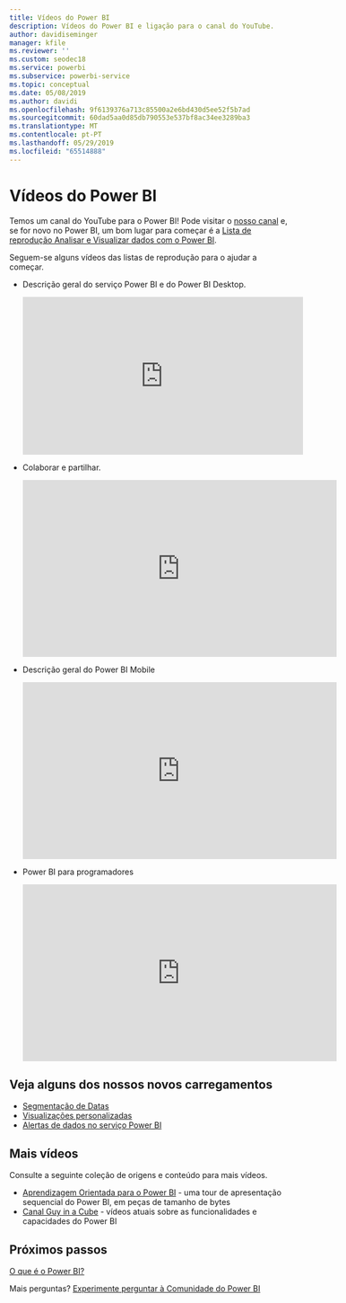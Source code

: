 ```yaml
---
title: Vídeos do Power BI
description: Vídeos do Power BI e ligação para o canal do YouTube.
author: davidiseminger
manager: kfile
ms.reviewer: ''
ms.custom: seodec18
ms.service: powerbi
ms.subservice: powerbi-service
ms.topic: conceptual
ms.date: 05/08/2019
ms.author: davidi
ms.openlocfilehash: 9f6139376a713c85500a2e6bd430d5ee52f5b7ad
ms.sourcegitcommit: 60dad5aa0d85db790553e537bf8ac34ee3289ba3
ms.translationtype: MT
ms.contentlocale: pt-PT
ms.lasthandoff: 05/29/2019
ms.locfileid: "65514888"
---
```

# <a name="power-bi-videos"></a>Vídeos do Power BI
Temos um canal do YouTube para o Power BI! Pode visitar o [nosso canal](https://www.youtube.com/user/mspowerbi/videos) e, se for novo no Power BI, um bom lugar para começar é a [Lista de reprodução Analisar e Visualizar dados com o Power BI](https://www.youtube.com/playlist?list=PL1N57mwBHtN0JFoKSR0n-tBkUJHeMP2cP).

Seguem-se alguns vídeos das listas de reprodução para o ajudar a começar.

* Descrição geral do serviço Power BI e do Power BI Desktop.
  
  <iframe width="500" height="281" src="https://www.youtube.com/embed/l2wy4XgQIu0" frameborder="0" allowfullscreen></iframe>
* Colaborar e partilhar.
  
  <iframe width="560" height="315" src="https://www.youtube.com/embed/5DABLeJzQYM" frameborder="0" allow="autoplay; encrypted-media" allowfullscreen></iframe>
* Descrição geral do Power BI Mobile
  
  <iframe width="560" height="315" src="https://www.youtube.com/embed/07uBWhaCo78" frameborder="0" allow="autoplay; encrypted-media" allowfullscreen></iframe>

* Power BI para programadores
  <iframe width="560" height="315" src="https://www.youtube.com/embed/47uXJW1GIUY" frameborder="0" allow="autoplay; encrypted-media" allowfullscreen></iframe>  

## <a name="watch-some-of-our-new-uploads"></a>Veja alguns dos nossos novos carregamentos
* [Segmentação de Datas](https://youtu.be/V7i82ZZm0vw)
* [Visualizações personalizadas](https://youtu.be/d-rXAJ3_uAo)
* [Alertas de dados no serviço Power BI](https://youtu.be/JbL2-HJ8clE)

## <a name="more-videos"></a>Mais vídeos
Consulte a seguinte coleção de origens e conteúdo para mais vídeos.

* [Aprendizagem Orientada para o Power BI](https://powerbi.microsoft.com/guided-learning/) - uma tour de apresentação sequencial do Power BI, em peças de tamanho de bytes
* [Canal Guy in a Cube](https://www.youtube.com/channel/UCFp1vaKzpfvoGai0vE5VJ0w) - vídeos atuais sobre as funcionalidades e capacidades do Power BI

## <a name="next-steps"></a>Próximos passos
[O que é o Power BI?](power-bi-overview.md)

Mais perguntas? [Experimente perguntar à Comunidade do Power BI](http://community.powerbi.com/)

